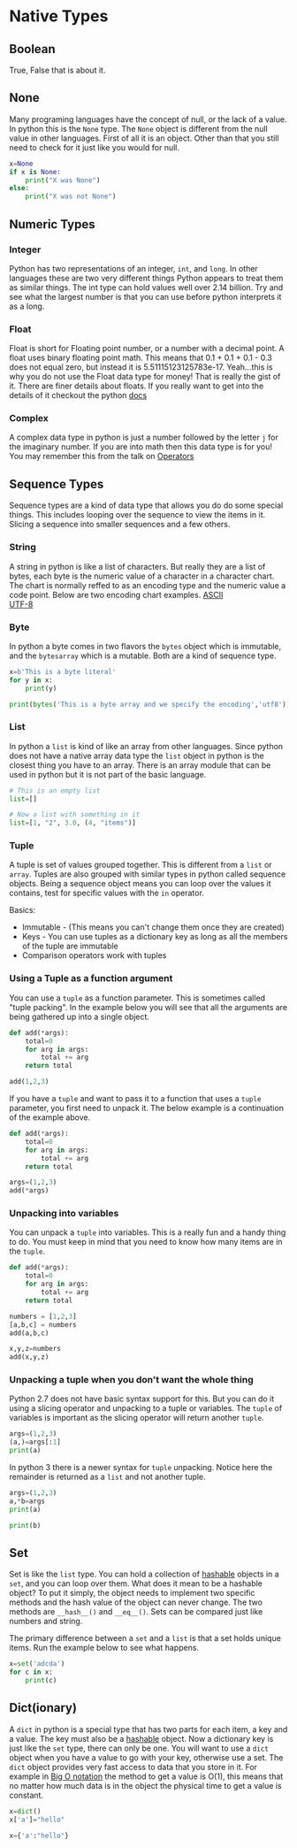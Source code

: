 # Native Types
## Boolean
True, False that is about it.

## None
Many programing languages have the concept of null, or the lack of a value. In
python this is the `None` type. The `None` object is different from the null value
in other languages. First of all it is an object. Other than that you still
need to check for it just like you would for null.
``` Python
x=None
if x is None:
    print("X was None")
else:
    print("X was not None")
```

## Numeric Types
### Integer
Python has two representations of an integer, `int`, and `long`. In other 
languages these are two very different things Python appears to treat them as 
similar things. The int type can hold values well over 2.14 billion. Try and 
see what the largest number is that you can use before python interprets it as 
a long.

### Float
Float is short for Floating point number, or a number with a decimal point.
A float uses binary floating point math. This means that 0.1 + 0.1 + 0.1 - 0.3
does not equal zero, but instead it is 5.51115123125783e-17. Yeah...this is
why you do not use the Float data type for money! That is really the gist of it. 
There are finer details about floats. If you really want to get into the details 
of it checkout the python [docs](https://docs.python.org/3/library/stdtypes.html#numeric-types-int-float-complex) 

### Complex
A complex data type in python is just a number followed by the letter `j` for the
imaginary number. If you are into math then this data type is for you! You may
remember this from the talk on [Operators](operators.md)

## Sequence Types
Sequence types are a kind of data type that allows you do do some special things. 
This includes looping over the sequence to view the items in it. Slicing a
sequence into smaller sequences and a few others.
 
### String
A string in python is like a list of characters. But really they are a list of
bytes, each byte is the numeric value of a character in a character chart. The
chart is normally reffed to as an encoding type and the numeric value a code point.
Below are two encoding chart examples.
[ASCII](ascii.md)  
[UTF-8](https://www.w3schools.com/charsets/ref_html_utf8.asp)

### Byte
In python a byte comes in two flavors the `bytes` object which is immutable, and
the `bytesarray` which is a mutable. Both are a kind of sequence type.
``` Python
x=b'This is a byte literal'
for y in x:
    print(y)

print(bytes('This is a byte array and we specify the encoding','utf8'))
```

### List
In python a `list` is kind of like an array from other languages. Since python does
not have a native array data type the `list` object in python is the closest thing
you have to an array. There is an array module that can be used in python
but it is not part of the basic language. 
``` Python
# This is an empty list
list=[]

# Now a list with something in it
list=[1, "2", 3.0, (4, "items")]
```
### Tuple
A tuple is set of values grouped together. This is different from a `list` or `array`. Tuples are also grouped
with similar types in python called sequence objects. Being a sequence object means you can loop over the values
it contains, test for specific values with the `in` operator.

Basics:
* Immutable - (This means you can't change them once they are created)
* Keys - You can use tuples as a dictionary key as long as all the members of the tuple are immutable
* Comparison operators work with tuples

### Using a Tuple as a function argument
You can use a `tuple` as a function parameter. This is sometimes called "tuple packing". In the example below
you will see that all the arguments are being gathered up into a single object.
``` Python
def add(*args):
    total=0
    for arg in args:
        total += arg
    return total

add(1,2,3)
```

If you have a `tuple` and want to pass it to a function that uses a `tuple` parameter, you first need to unpack it.
The below example is a continuation of the example above.
``` Python
def add(*args):
    total=0
    for arg in args:
        total += arg
    return total

args=(1,2,3)
add(*args)
```

### Unpacking into variables
You can unpack a `tuple` into variables. This is a really fun and a handy thing to do.
You must keep in mind that you need to know how many items are in the `tuple`.
``` Python
def add(*args):
    total=0
    for arg in args:
        total += arg
    return total

numbers = [1,2,3]
[a,b,c] = numbers
add(a,b,c)

x,y,z=numbers
add(x,y,z)
```

### Unpacking a tuple when you don't want the whole thing
Python 2.7 does not have basic syntax support for this. But you can do it using a slicing operator
and unpacking to a tuple or variables. The `tuple` of variables is important as the slicing operator
will return another `tuple`.
``` Python
args=(1,2,3)
(a,)=args[:1]
print(a)
```

In python 3 there is a newer syntax for `tuple` unpacking. Notice here the remainder is returned as
a `list` and not another tuple.
``` Python
args=(1,2,3)
a,*b=args
print(a)

print(b)
```

## Set
Set is like the `list` type. You can hold a collection of
[hashable](https://docs.python.org/3/glossary.html#term-hashable) objects in
a `set`, and you can loop over them. What does it mean to be a hashable object?
To put it simply, the object needs to implement two specific methods and the
hash value of the object can never change. The two methods are `__hash__()` and
`__eq__()`. Sets can be compared just like numbers and string.

The primary difference between a `set` and a `list` is that a set holds unique
items. Run the example below to see what happens.
``` Python
x=set('adcda')
for c in x:
    print(c)
```
## Dict(ionary)
A `dict` in python is a special type that has two parts for each item,
a key and a value. The key must also be a [hashable](https://docs.python.org/3/glossary.html#term-hashable)
object. Now a dictionary key is just like the `set` type, there can only be
one. You will want to use a `dict` object when you have a value to go with your
key, otherwise use a set. The `dict` object provides very fast access to data
that you store in it. For example in [Big O notation](https://en.wikipedia.org/wiki/Big_O_notation)
 the method to get a value
is O(1), this means that no matter how much data is in the object the physical
time to get a value is constant.
``` Python
x=dict()
x['a']="hello"

x={'a':"hello"}
```
